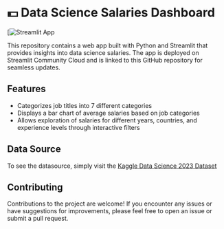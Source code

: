 # 💵 Data Science Salaries Dashboard

[![Streamlit App](https://ds-salaries.streamlit.app/)

This repository contains a web app built with Python and Streamlit that provides insights into data science salaries. 
The app is deployed on Streamlit Community Cloud and is linked to this GitHub repository for seamless updates.

## Features

- Categorizes job titles into 7 different categories
- Displays a bar chart of average salaries based on job categories
- Allows exploration of salaries for different years, countries, and experience levels through interactive filters

## Data Source

To see the datasource, simply visit the [Kaggle Data Science 2023 Dataset](https://www.kaggle.com/datasets/arnabchaki/data-science-salaries-2023) 

## Contributing

Contributions to the project are welcome! If you encounter any issues or have suggestions for improvements, please feel free to open an issue or submit a pull request.

